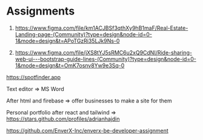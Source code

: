 # Assignments

1. https://www.figma.com/file/km1ACJBSf3qthXy9hB1maF/Real-Estate-Landing-page-(Community)?type=design&node-id=0-1&mode=design&t=APoTGzRi35LJk9Ns-0

1. https://www.figma.com/file/jXS8tYJ5sRMC6u2xQ9CdNI/Ride-sharing-web-ui---bootstrap-guide-lines-(Community)?type=design&node-id=0-1&mode=design&t=OmK7osnv8Yw9e3Sq-0

https://spotfinder.app

Text editor => MS Word

After html and firebase => offer businesses to make a site for them

Personal portfolio after react and tailwind => https://stars.github.com/profiles/adrianhajdin

https://github.com/EnverX-Inc/enverx-be-developer-assignment
